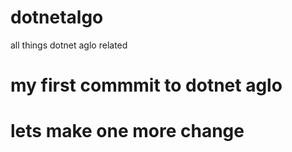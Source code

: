 # dotnetalgo
all things dotnet aglo related

# my first commmit to dotnet aglo 
# lets make one more change 
